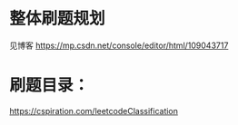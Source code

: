 # 整体刷题规划
见博客 https://mp.csdn.net/console/editor/html/109043717
# 刷题目录：
https://cspiration.com/leetcodeClassification
